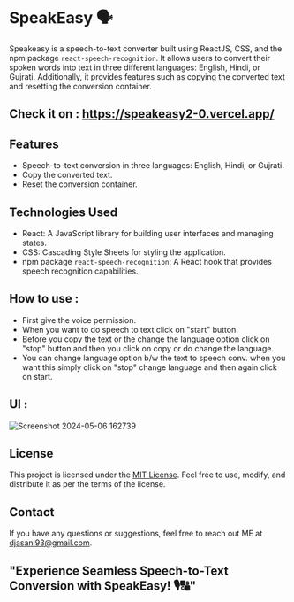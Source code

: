 # SpeakEasy 🗣️

Speakeasy is a speech-to-text converter built using ReactJS, CSS, and the npm package `react-speech-recognition`. It allows users to convert their spoken words into text in three different languages: English, Hindi, or Gujrati. Additionally, it provides features such as copying the converted text and resetting the conversion container.

## Check it on : https://speakeasy2-0.vercel.app/

## Features

- Speech-to-text conversion in three languages: English, Hindi, or Gujrati.
- Copy the converted text.
- Reset the conversion container.

## Technologies Used

- React: A JavaScript library for building user interfaces and managing states.
- CSS: Cascading Style Sheets for styling the application.
- npm package `react-speech-recognition`: A React hook that provides speech recognition capabilities.

## How to use : 
- First give the voice permission.
- When you want to do speech to text click on "start" button.
- Before you copy the text or the change the language option click on "stop" button and then you click on copy or do change the language.
- You can change language option b/w the text to speech conv. when you want this simply click on "stop" change language and then again click on start.
  
## UI : 
![Screenshot 2024-05-06 162739](https://github.com/Darshanjasani73/SpeakEasy-SpeechToTextConverter/assets/167104440/f7573de6-d472-42d6-bcd6-a95eb17e535c)

## License
This project is licensed under the [MIT License](LICENSE). Feel free to use, modify, and distribute it as per the terms of the license.


## Contact
If you have any questions or suggestions, feel free to reach out ME at djasani93@gmail.com.


## "Experience Seamless Speech-to-Text Conversion with SpeakEasy! 🎙️🔠"

